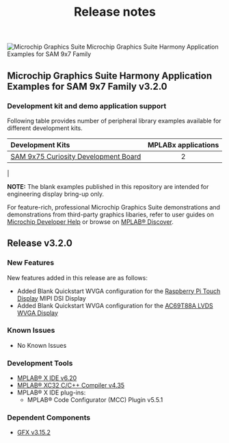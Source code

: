 ﻿---
title: Release notes
nav_order: 99
---

![Microchip Graphics Suite](https://mchpgfx.github.io/legato.docs/docs/legato/images/mgs.svg) Microchip Graphics Suite Harmony Application Examples for SAM 9x7 Family

## Microchip Graphics Suite Harmony Application Examples for  SAM 9x7 Family v3.2.0

### Development kit and demo application support

Following table provides number of peripheral library examples available for different development kits.

| Development Kits  | MPLABx applications |
|:-----------------|:-------------------:|
| [SAM 9x75 Curiosity Development Board](https://www.microchip.com/en-us/development-tool/EV31H43A) | 2 |
|

**NOTE:** The blank examples published in this repository are intended for engineering display bring-up only. 

For feature-rich, professional Microchip Graphics Suite demonstrations and demonstrations from third-party graphics libaries, refer to user guides on [Microchip Developer Help](https://developerhelp.microchip.com/xwiki/bin/view/software-tools/mgs/dev-kits/sam9x75-ug/) or browse on [MPLAB® Discover](https://mplab-discover.microchip.com/v2?dsl=Microchip+AND+Graphics+AND+Suite+AND+9x7).

## Release v3.2.0

### New Features

New features added in this release are as follows:

- Added Blank Quickstart WVGA configuration for the [Raspberry Pi Touch Display](https://www.raspberrypi.com/products/raspberry-pi-touch-display/) MIPI DSI Display
- Added Blank Quickstart WVGA configuration for the [AC69T88A LVDS WVGA Display](https://www.microchipdirect.com/dev-tools/AC69T88A?allDevTools=true)


### Known Issues

- No Known Issues

### Development Tools

- [MPLAB® X IDE v6.20](https://www.microchip.com/mplab/mplab-x-ide)
- [MPLAB® XC32 C/C++ Compiler v4.35](https://www.microchip.com/mplab/compilers)
- MPLAB® X IDE plug-ins:
    - MPLAB® Code Configurator (MCC) Plugin v5.5.1

### Dependent Components

* [GFX v3.15.2](https://github.com/Microchip-MPLAB-Harmony/gfx/releases/tag/v3.15.2)
